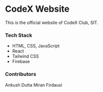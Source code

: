 # CodeX Website

This is the official website of CodeX Club, SIT.

### Tech Stack

- HTML, CSS, JavaScript
- React
- Tailwind CSS
- Firebase

### Contributors

Ankush Dutta
Miran Firdausi
